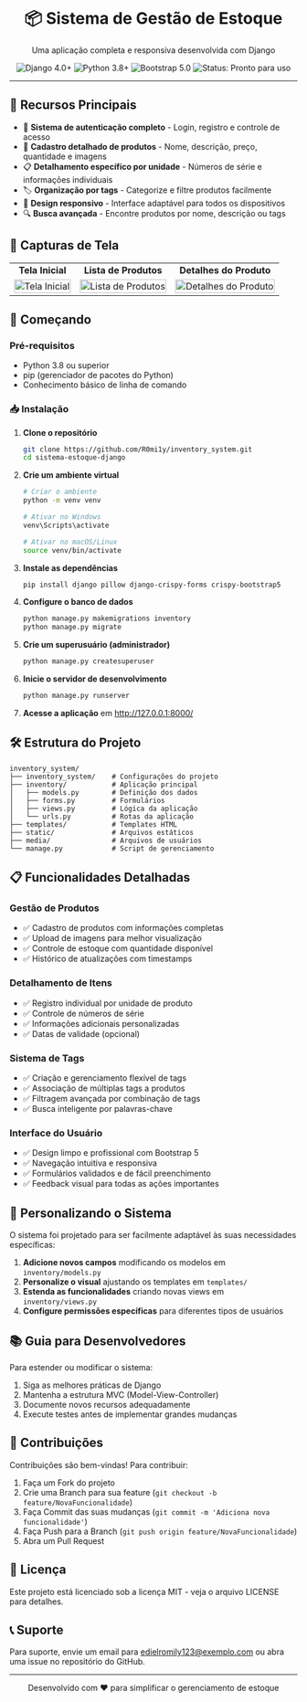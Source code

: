 <div align="center">
  <h1>📦 Sistema de Gestão de Estoque</h1>
  <p>Uma aplicação completa e responsiva desenvolvida com Django</p>
  <img src="https://img.shields.io/badge/Django-4.0%2B-green" alt="Django 4.0+">
  <img src="https://img.shields.io/badge/Python-3.8%2B-blue" alt="Python 3.8+">
  <img src="https://img.shields.io/badge/Bootstrap-5.0-purple" alt="Bootstrap 5.0">
  <img src="https://img.shields.io/badge/Status-Pronto%20para%20uso-success" alt="Status: Pronto para uso">
</div>

---

## 🌟 Recursos Principais

- 🔐 **Sistema de autenticação completo** - Login, registro e controle de acesso
- 📝 **Cadastro detalhado de produtos** - Nome, descrição, preço, quantidade e imagens
- 📋 **Detalhamento específico por unidade** - Números de série e informações individuais
- 🏷️ **Organização por tags** - Categorize e filtre produtos facilmente
- 📱 **Design responsivo** - Interface adaptável para todos os dispositivos
- 🔍 **Busca avançada** - Encontre produtos por nome, descrição ou tags

## 📸 Capturas de Tela

<div align="center">
  <table>
    <tr>
      <td align="center"><strong>Tela Inicial</strong></td>
      <td align="center"><strong>Lista de Produtos</strong></td>
      <td align="center"><strong>Detalhes do Produto</strong></td>
    </tr>
    <tr>
      <td><img src="/api/placeholder/400/300" alt="Tela Inicial" width="100%"></td>
      <td><img src="/api/placeholder/400/300" alt="Lista de Produtos" width="100%"></td>
      <td><img src="/api/placeholder/400/300" alt="Detalhes do Produto" width="100%"></td>
    </tr>
  </table>
</div>

## 🚀 Começando

### Pré-requisitos

- Python 3.8 ou superior
- pip (gerenciador de pacotes do Python)
- Conhecimento básico de linha de comando

### 📥 Instalação

1. **Clone o repositório**
   ```bash
   git clone https://github.com/R0mi1y/inventory_system.git
   cd sistema-estoque-django
   ```

2. **Crie um ambiente virtual**
   ```bash
   # Criar o ambiente
   python -m venv venv
   
   # Ativar no Windows
   venv\Scripts\activate
   
   # Ativar no macOS/Linux
   source venv/bin/activate
   ```

3. **Instale as dependências**
   ```bash
   pip install django pillow django-crispy-forms crispy-bootstrap5
   ```

4. **Configure o banco de dados**
   ```bash
   python manage.py makemigrations inventory
   python manage.py migrate
   ```

5. **Crie um superusuário (administrador)**
   ```bash
   python manage.py createsuperuser
   ```

6. **Inicie o servidor de desenvolvimento**
   ```bash
   python manage.py runserver
   ```

7. **Acesse a aplicação** em http://127.0.0.1:8000/

## 🛠️ Estrutura do Projeto

```
inventory_system/
├── inventory_system/    # Configurações do projeto
├── inventory/           # Aplicação principal
│   ├── models.py        # Definição dos dados
│   ├── forms.py         # Formulários
│   ├── views.py         # Lógica da aplicação
│   └── urls.py          # Rotas da aplicação
├── templates/           # Templates HTML
├── static/              # Arquivos estáticos
├── media/               # Arquivos de usuários
└── manage.py            # Script de gerenciamento
```

## 📋 Funcionalidades Detalhadas

### Gestão de Produtos

- ✅ Cadastro de produtos com informações completas
- ✅ Upload de imagens para melhor visualização
- ✅ Controle de estoque com quantidade disponível
- ✅ Histórico de atualizações com timestamps

### Detalhamento de Itens

- ✅ Registro individual por unidade de produto
- ✅ Controle de números de série
- ✅ Informações adicionais personalizadas
- ✅ Datas de validade (opcional)

### Sistema de Tags

- ✅ Criação e gerenciamento flexível de tags
- ✅ Associação de múltiplas tags a produtos
- ✅ Filtragem avançada por combinação de tags
- ✅ Busca inteligente por palavras-chave

### Interface do Usuário

- ✅ Design limpo e profissional com Bootstrap 5
- ✅ Navegação intuitiva e responsiva
- ✅ Formulários validados e de fácil preenchimento
- ✅ Feedback visual para todas as ações importantes

## 🔧 Personalizando o Sistema

O sistema foi projetado para ser facilmente adaptável às suas necessidades específicas:

1. **Adicione novos campos** modificando os modelos em `inventory/models.py`
2. **Personalize o visual** ajustando os templates em `templates/`
3. **Estenda as funcionalidades** criando novas views em `inventory/views.py`
4. **Configure permissões específicas** para diferentes tipos de usuários

## 📚 Guia para Desenvolvedores

Para estender ou modificar o sistema:

1. Siga as melhores práticas de Django
2. Mantenha a estrutura MVC (Model-View-Controller)
3. Documente novos recursos adequadamente
4. Execute testes antes de implementar grandes mudanças

## 🤝 Contribuições

Contribuições são bem-vindas! Para contribuir:

1. Faça um Fork do projeto
2. Crie uma Branch para sua feature (`git checkout -b feature/NovaFuncionalidade`)
3. Faça Commit das suas mudanças (`git commit -m 'Adiciona nova funcionalidade'`)
4. Faça Push para a Branch (`git push origin feature/NovaFuncionalidade`)
5. Abra um Pull Request

## 📄 Licença

Este projeto está licenciado sob a licença MIT - veja o arquivo LICENSE para detalhes.

## 📞 Suporte

Para suporte, envie um email para edielromily123@exemplo.com ou abra uma issue no repositório do GitHub.

---

<div align="center">
  <p>Desenvolvido com ❤️ para simplificar o gerenciamento de estoque</p>
</div>